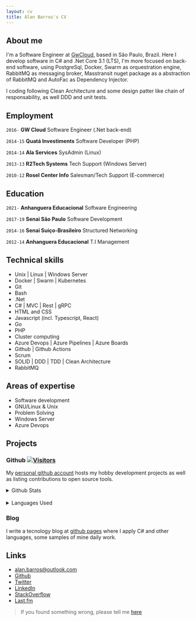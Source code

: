 ```yaml
---
layout: cv
title: Alan Barros's CV
---
```


## About me

I'm a Software Engineer at [GwCloud](http://www.globalweb.cloud/), based in São Paulo, Brazil. Here I develop software in C# and .Net Core 3.1 (LTS), I'm more focused on back-end software, using PostgreSql, Docker, Swarm as orquestration engine, RabbitMQ as messaging broker, Masstransit nuget package as a abstraction of RabbitMQ and AutoFac as Dependency Injector.

I coding following Clean Architecture and some design patter like chain of responsability, as well DDD and unit tests. 

## Employment

`2016-` 
__GW Cloud__ Software Engineer (.Net back-end)

`2014-15`
__Quatá Investiments__ Software Developer (PHP)

`2014-14`
__Ala Services__ SysAdmin (Linux)

`2013-13`
__R2Tech Systems__ Tech Support (Windows Server)

`2010-12`
__Rosel Center Info__ Salesman/Tech Support (E-commerce)

## Education

`2021-`
__Anhanguera Educacional__ Software Engineering

`2017-19`
__Senai São Paulo__ Software Development

`2014-16`
__Senai Suiço-Brasileiro__ Structured Networking

`2012-14`
__Anhanguera Educacional__ T.I Management

## Technical skills

* Unix | Linux | Windows Server
* Docker | Swarm | Kubernetes
* Git
* Bash
* .Net
* C# | MVC | Rest | gRPC
* HTML and CSS
* Javascript (incl. Typescript, React)
* Go
* PHP
* Cluster computing
* Azure Devops | Azure Pipelines | Azure Boards
* Github | Github Actions
* Scrum
* SOLID | DDD | TDD | Clean Architecture
* RabbitMQ

## Areas of expertise

* Software development
* GNU/Linux & Unix
* Problem Solving
* Windows Server
* Azure Devops

## Projects

### Github [![Visitors](https://visitor-badge.glitch.me/badge?page_id=github/alanbarros)](https://github.com/alanbarros)

My [personal github account](https://github.com/alanbarros) hosts my hobby development projects as well as listing contributions to open source tools.

<details>
  <summary><i class="fa fa-bar-chart"></i> Github Stats</summary>
  <img src="https://github-readme-stats.vercel.app/api?username=alanbarros&&show_icons=true&title_color=222222&icon_color=03A87C&text_color=333333&bg_color=ffffff">
</details>
<br/>

<details>
  <summary><i class="fa fa-pie-chart"></i> Languages Used</summary>
  <img src="https://github-readme-stats.vercel.app/api/top-langs/?username=alanbarros&layout=compact&bg_color=ffffff&text_color=333333">
</details>

### Blog

I write a tecnology blog at [github pages](http://alanbarros.github.io/blog) where I apply C# and other languages, some samples of mine daily work.

## Links

<!-- fa are fontawesome, ai are academicons -->
* <i class="fa fa-envelope"></i> <a href="mailto:alan.barros@outlook.com">alan.barros@outlook.com</a><br />
* <i class="fa fa-github"></i> <a href="http://github.com/alanbarros">Github</a><br />
* <i class="fa fa-twitter"></i> <a href="http://twitter.com/alanpbarros">Twitter</a><br />
* <i class="fa fa-linkedin"></i> <a href="https://www.linkedin.com/in/alanpbarros/">LinkedIn</a>
* <i class="fa fa-stack-overflow"></i> <a href="https://pt.stackoverflow.com/users/129278/alan-barros">StackOverflow</a>
* <i class="fa fa-lastfm"></i> <a href="https://www.last.fm/user/alanpbarros">Last.fm</a>

> If you found something wrong, please tell me [here](https://github.com/alanbarros/alanzola/issues)

